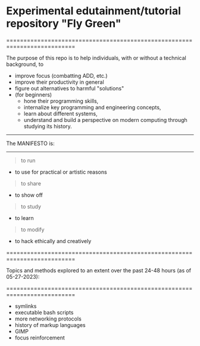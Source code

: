 # Experimental edutainment/tutorial repository "Fly Green"

==========================================================================

The purpose of this repo is to help individuals, with or
without a technical background, to
- improve focus (combatting ADD, etc.)
- improve their productivity in general 
- figure out alternatives to harmful "solutions"
- (for beginners)
  - hone their programming skills,
  - internalize key programming and engineering concepts,
  - learn about different systems,
  - understand and build a perspective on modern computing
     through studying its history. 

__________________________________________________________________________
The MANIFESTO is:
__________________________________________________________________________

> to run
  - to use for practical or artistic reasons
> to share
  - to show off
> to study
  - to learn
> to modify
  - to hack ethically and creatively

==========================================================================

Topics and methods explored to an extent over the past 24-48 hours (as of 05-27-2023):

==========================================================================

- symlinks
- executable bash scripts
- more networking protocols
- history of markup languages
- GIMP
- focus reinforcement

